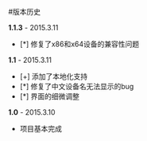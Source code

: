 #版本历史

**1.1.3** - 2015.3.11

 - [*] 修复了x86和x64设备的兼容性问题

**1.1** - 2015.3.11

 - [+] 添加了本地化支持
 - [*] 修复了中文设备名无法显示的bug
 - [*] 界面的细微调整

**1.0** - 2015.3.10

 - 项目基本完成
